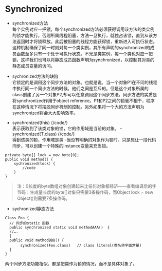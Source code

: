 

# Synchronized

- synchronized方法      
每个实例对应一把锁，每个synchronized方法必须获得调用该方法的类实例的锁才能执行，否则所属线程阻塞，方法一旦执行，就独占该锁，直到从该方法返回时才将锁释放。此后被阻塞的线程方能获得锁，重新进入可执行状态。这种机制确保了同一时刻对每一个类实例，其所有声明的synchronized的成员函数至多只有一个处于可执行状态。不光是类实例，每一个类也对应一把锁，这样我们也可以将静态成员函数声明为synchronized，以控制其对类的静态成员变量的访问。      
- sychronized方法的缺陷       
它锁定的是调用这个同步方法的对象。也就是说，当一个对象P1在不同的线程中执行同一个同步方法的时候，他们之间是互斥的。但是这个对象所属的class创建了另一个对象P2,却可以任意调用这个同步方法。同步方法的实质是将synchronized作用于object reference。P1和P2之间的锁毫不相干，程序在这种情况下将摆脱同步机制的控制。另外如果将一个大的方法声明为synchronized将会大大影响效率。

- synchronized(this) {/code/}       
表示获取到了该类对象的锁，它的作用域是当前的对象。
-synchronized(T.class) {/code/}     
得到该类的锁，作用域是类
-当没有明确的对象作为锁时，只是想让一段代码同步，可以创建一个特殊的instance变量来充当锁。            
```
private byte[] lock = new byte[0];
public void method() {
    sychronized(lock) {
        //code 
    }
}
```
> 注：0长度的byte数组对象创建起来比任何对象都经济——查看编译后的字节码：生成量长度的byte[]对象只需要3条操作码，而Object lock = new Object()则需要7条操作码。

- sychronized静态方法
```
Class Foo {
  // 同步的static 函数
  public synchronized static void methodAAA()  {
  //….
  }
  public void methodBBB() {
       synchronized(Foo.class)   // class literal(类名称字面常量)
  }    
}
```
两个同步方法功能相似，都是把类作为锁的情况，而不是具体对象了。